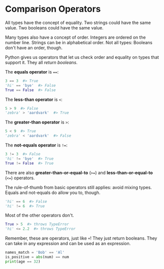 # Comparison Operators

All types have the concept of equality.
Two strings could have the same value.
Two booleans could have the same value.

Many types also have a concept of order.
Integers are ordered on the number line.
Strings can be in alphabetical order.
Not all types:
Booleans don't have an order, though.

Python gives us operators that let us check order and equality on types that support it.
They all _return booleans_.

The **equals operator** is `==`:
```python
3 == 3  #> True
'hi' == 'bye'  #> False
True == False  #> False
```

The **less-than operator** is `<`:
```python
5 > 9  #> False
'zebra' > 'aardvark'  #> True
```

The **greater-than operator** is `>`:
```python
5 < 9  #> True
'zebra' < 'aardvark'  #> False
```

The **not-equals operator** is `!=`:
```python
3 != 3  #> False
'hi' != 'bye'  #> True
True != False  #> True
```

There are also **greater-than-or-equal-to** (`>=`) and **less-than-or-equal-to** (`<=`) operators.

The rule-of-thumb from basic operators still applies:
avoid mixing types.
Equals and not-equals do allow you to, though.
```python
'hi' == 6  #> False
'hi' != 6  #> True
```
Most of the other operators don't.
```python
True > 5  #> throws TypeError
'hi' <= 2.2  #> throws TypeError
```

Remember, these are operators, just like `+`!
They just return booleans.
They can take in any expression and can be used as an expression.
```python
names_match = 'Bob' == 'Al'
is_positive = abs(num) == num
print(age == 32)
```
